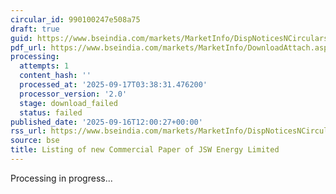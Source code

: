 ```yaml
---
circular_id: 990100247e508a75
draft: true
guid: https://www.bseindia.com/markets/MarketInfo/DispNoticesNCirculars.aspx?Noticeid={16AE753E-B38F-4FB7-84CC-A94F93918B93}&noticeno=20250916-52&dt=09/16/2025&icount=52&totcount=79&flag=0
pdf_url: https://www.bseindia.com/markets/MarketInfo/DownloadAttach.aspx?id=20250916-52&attachedId=
processing:
  attempts: 1
  content_hash: ''
  processed_at: '2025-09-17T03:38:31.476200'
  processor_version: '2.0'
  stage: download_failed
  status: failed
published_date: '2025-09-16T12:00:27+00:00'
rss_url: https://www.bseindia.com/markets/MarketInfo/DispNoticesNCirculars.aspx?Noticeid={16AE753E-B38F-4FB7-84CC-A94F93918B93}&noticeno=20250916-52&dt=09/16/2025&icount=52&totcount=79&flag=0
source: bse
title: Listing of new Commercial Paper of JSW Energy Limited
---
```


Processing in progress...